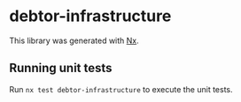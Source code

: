 # debtor-infrastructure

This library was generated with [Nx](https://nx.dev).

## Running unit tests

Run `nx test debtor-infrastructure` to execute the unit tests.
